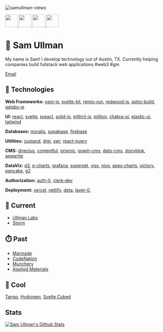 <p align="left"> <img src="https://komarev.com/ghpvc/?username=samullman&label=Profile%20views&color=0e75b6&style=flat" alt="samullman-views" /> </p>

<a href="https://www.linkedin.com/in/samullman/">
  <img src="https://upload.wikimedia.org/wikipedia/commons/c/ca/LinkedIn_logo_initials.png" style="width:40px;" />
</a>

<a href="https://chess.com/sullman" target="_blank">
  <img src="https://images.chesscomfiles.com/uploads/v1/images_users/tiny_mce/SamCopeland/phpmeXx6V.png" style="width:40px;" />
</a>

<a href="https://instagram.com/samullman">
  <img src="https://upload.wikimedia.org/wikipedia/commons/thumb/e/e7/Instagram_logo_2016.svg/1280px-Instagram_logo_2016.svg.png" style="width:40px;" />
</a>

<a href="https://twitter.com/samullman">
  <img src="https://upload.wikimedia.org/wikipedia/commons/thumb/4/4f/Twitter-logo.svg/1024px-Twitter-logo.svg.png" style="width:40px;" />
</a>

# 👋 Sam Ullman
My name is Sam! I develop technology out of Austin, TX. Currently helping companies build fullstack web applications #web3 #gm

[Email](mailto:samullman@gmail.com)

## 👾 Technologies

**Web Frameworks:** [next-js](https://nextjs.org/), [svelte-kit](https://sveltekit.com/), [remix-run](https://remix.run/), [redwood-js](https://redwoodjs.com/), [astro-build](https://astro.build/), [gatsby-js](https://www.gatsbyjs.com/)

**UI:** [react](https://reactjs.org), [svelte](https://svelte.dev/), [preact](https://preactjs.com/), [solid-js](https://www.solidjs.com/), [mithril-js](https://mithril.js.org/), [million](https://millionjs.org/), [chakra-ui](https://chakra-ui.com/), [elastic-ui](https://elastic.github.io/eui/#/), [tailwind](https://tailwindcss.com/)

**Databases:** [moralis](https://moralis.io/), [supabase](https://supabase.io), [firebase](https://firebase.google.com/)

**Utilities:** [zustand](https://zustand.sh), [drei](https://github.com/pmndrs), [swr](https://swr.vercel.app/), [react-query](https://react-query.tanstack.com/)

<!-- **ECommerce:** commerce layer, crystallize, checkout, stripe, shopify, swell -->

<!-- **Analytics:** commerce layer, crystallize, checkout, stripe, shopify, swell -->

**CMS:** [directus](https://directus.io/), [contentful](https://contentful.com/), [prismic](https://prismic.io/), [graph-cms](https://graphcms.com/), [dato-cms](https://www.datocms.com/), [storyblok](https://www.storyblok.com/home), [appwrite](https://appwrite.io/)

**DataViz:** [d3](https://d3js.org/), [e-charts](https://echarts.apache.org/en/index.html), [grafana](https://grafana.com/), [superset](https://superset.apache.org/), [visx](https://airbnb.io/visx/), [nivo](https://nivo.rocks/), [apex-charts](https://apexcharts.com/), [victory](https://formidable.com/open-source/victory/), [pancake](https://pancake-charts.surge.sh/), [g2](https://g2.antv.vision/en/examples/gallery)

**Authorization:** [auth-0](https://auth0.com/), [clerk-dev](https://clerk.dev)

**Deployment:** [vercel](https://vercel.com/), [netlify](https://netlify.com/), [deta](https://www.deta.sh/), [layer-0](https://layer0.co/), 

## 🧃 Current 
* [Ullman Labs](https://ullmanlabs.io/)
* [Storm](https://storm.com/)


## ⏱️ Past
* [Marinade](https://marinade.finance/)
* [CodeNation](https://codenation.org/)
* [Munchery](https://www.munchery.com/)
* [Applied Materials](https://www.appliedmaterials.com/interactive-proxy/)

## 🧊 Cool
[Tango](https://www.tango.us/), [Hydrogen](https://hydrogen.shopify.dev/), [Svelte Cubed](https://svelte-cubed.vercel.app/)


## Stats

[![Sam Ullman's Github Stats](https://github-readme-stats.vercel.app/api?username=samullman)](https://github.com/samullman)


